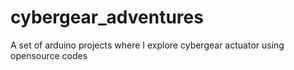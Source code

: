 # cybergear_adventures
A set of arduino projects where I explore cybergear actuator using opensource codes
